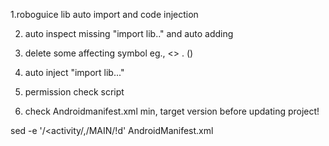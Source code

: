 1.roboguice lib auto import and code injection

2. auto inspect missing "import lib.." and auto adding

3. delete some affecting symbol eg., <> . ()

4. auto inject "import lib..."

5. permission check script

6. check Androidmanifest.xml min, target version before updating project!

sed -e '/<activity/,/MAIN/!d' AndroidManifest.xml
